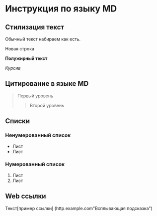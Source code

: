 # Инструкция по языку MD

## Стилизация текст
Обычный текст набираем как есть.

Новая строка

**Полужирный текст**

*Курсив*

## Цитирование в языке MD
> Первый уровень
>> Второй уровень

## Списки
### Ненумерованный список 
* Лист
* Лист

### Нумерованный список 
1. Лист
2. Лист

## Web ссылки
Текст[пример ссылки] (http.example.com"Всплывающая подсказка")